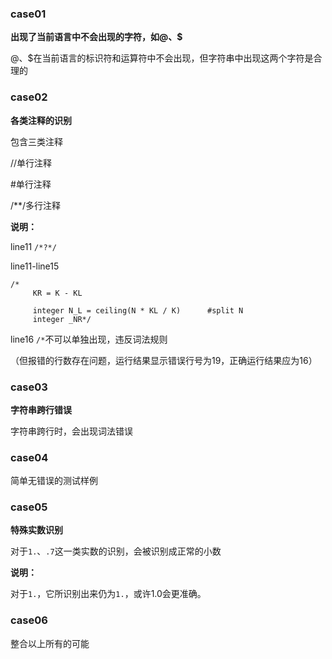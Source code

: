 ### case01

**出现了当前语言中不会出现的字符，如@、$** 

@、$在当前语言的标识符和运算符中不会出现，但字符串中出现这两个字符是合理的

### case02

**各类注释的识别**

包含三类注释

//单行注释

#单行注释

/**/多行注释

**说明：**

line11 `/*?*/` 

line11-line15 

```
/*
     KR = K - KL

     integer N_L = ceiling(N * KL / K)      #split N
     integer _NR*/
```

line16 `/*`不可以单独出现，违反词法规则

（但报错的行数存在问题，运行结果显示错误行号为19，正确运行结果应为16）

### case03

**字符串跨行错误**

字符串跨行时，会出现词法错误

### case04

简单无错误的测试样例

### case05

**特殊实数识别**

对于`1.`、`.7`这一类实数的识别，会被识别成正常的小数

**说明：**

对于`1.`，它所识别出来仍为`1.`，或许1.0会更准确。

### case06 

整合以上所有的可能



